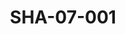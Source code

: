 ---
pid: SHA-07-001
title: SHA-07-001
language: ar
original_label: 
rights: شرحبيل احمد
location_of_original: شرحبيل احمد
photographer_or_studio: 
scanned_from: poster 20.2 by 29.7
_date: '1977'
location: الخرطوم
description: تكريم شرحبيل احمد من قبل مصلحة الطيران المدني
additional_notes: 
permission_display: 'yes'
on_server: 'yes'
on_website: 'yes'
permalink: /photopages/ar/SHA-07-001.html
layout: photo-page
---